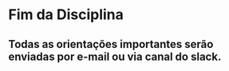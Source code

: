 # Fim da Disciplina

## Todas as orientações importantes serão enviadas por e-mail ou via canal do slack.